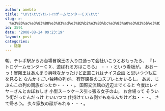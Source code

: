 ```yaml
---
author: ameblo
title: "\n\t\t\t\tレトロゲームセンターＣＸ\t\t"
slug: >-
  %e3%83%ac%e3%83%88%e3%83%ad%e3%82%b2%e3%83%bc%e3%83%a0%e3%82%bb%e3%83%b3%e3%82%bf%e3%83%bc%ef%bd%83%ef%bd%98
id: 3591
date: '2008-08-24 09:23:19'
layout: post
categories:
  - 随筆
---
```


朝、テレポ駅からお台場冒険王の入り口通って会社いこうとおもったら、 『レトロゲームセンターＣＸ、遊ばれる方はこちら』 ・・・という看板が。 おおーっ！冒険王はあんまり興味なかったけど正直これはナイス企画 と思いつつも左を見ると なんかすごい独特の列が。 有野課長のコスプレとかいるし。 ああ、じぶんこの列の同族だったか・・・・。 国際交流館の近辺までくると 今度はレイヤーさんとおぼおしき 小型スーツケース引っ張る女子の山。 お台場って そういう街だったんだっけ といいつつ 仕掛けている側でもあるんだけどね・・・。 さて帰ろう。 久々家族の顔がみれる・・・。